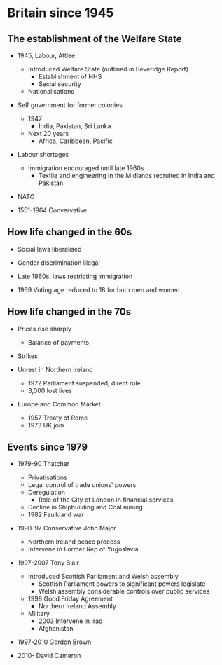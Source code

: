 # Britain since 1945

## The establishment of the Welfare State

* 1945, Labour, Attlee
  * Introduced Welfare State (outlined in Beveridge Report)
    * Establishment of NHS
    * Secial security
  * Nationalisations

* Self government for former colonies
  * 1947
    * India, Pakistan, Sri Lanka
  * Next 20 years
    * Africa, Caribbean, Pacific

* Labour shortages
  * Immigration encouraged until late 1960s
    * Textile and engineering in the Midlands recruited in India and Pakistan

* NATO
  
* 1551-1964 Convervative

## How life changed in the 60s

* Social laws liberalised
* Gender discrimination illegal

* Late 1960s: laws restricting immigration

* 1969 Voting age reduced to 18 for both men and women

## How life changed in the 70s

* Prices rise sharply
  * Balance of payments

* Strikes

* Unrest in Northern Ireland
    * 1972 Parliament suspended, direct rule
    * 3,000 lost lives

* Europe and Common Market
  * 1957 Treaty of Rome
  * 1973 UK join

## Events since 1979

* 1979-90 Thatcher
  * Privatisations
  * Legal control of trade unions' powers
  * Deregulation
    * Role of the City of London in financial services
  * Decline in Shipbuilding and Coal mining
  * 1982 Faulkland war

* 1990-97 Conservative John Major
  * Northern Ireland peace process
  * Intervene in Former Rep of Yugoslavia

* 1997-2007 Tony Blair
  * Introduced Scottish Parliament and Welsh assembly
    * Scottish Parliament powers to significant powers legislate
    * Welsh assembly considerable controls over public services
  * 1998 Good Friday Agreement
    * Northern Ireland Assembly
  * Military
    * 2003 Intervene in Iraq
    * Afghanistan

* 1997-2010 Gordon Brown

* 2010- David Cameron

